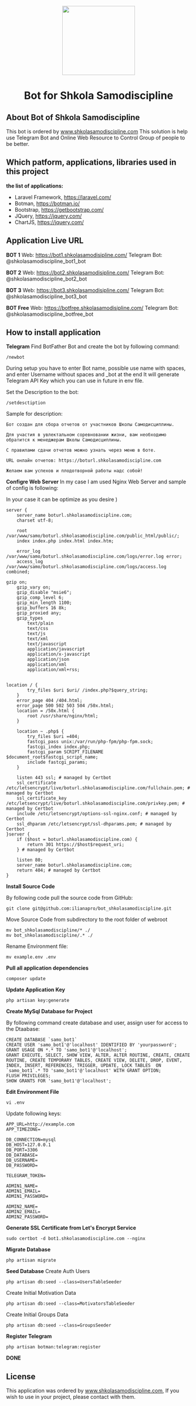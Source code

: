 <p align="center"><img height="188" width="198" src="https://thumb.cloud.mail.ru/weblink/thumb/xw1/3yQ4/5g3m662FE/telegram_bot_avatar.jpg?x-email=ilias555%40mail.ru"></p>
<h1 align="center">Bot for Shkola Samodiscipline</h1>

## About Bot of Shkola Samodiscipline

This bot is ordered by www.shkolasamodiscipline.com
This solution is help use Telegram Bot and Online Web Resource to Control Group of people to be better.

## Which patform, applications, libraries used in this project
**the list of applications:**

- Laravel Framework, https://laravel.com/
- Botman, https://botman.io/
- Bootstrap, https://getbootstrap.com/
- JQuery, https://jquery.com/
- ChartJS, https://jquery.com/

## Application Live URL

**BOT 1**
Web: https://bot1.shkolasamodisipline.com/
Telegram Bot: @shkolasamodiscipline_bot1_bot

**BOT 2**
Web: https://bot2.shkolasamodisipline.com/
Telegram Bot: @shkolasamodiscipline_bot2_bot

**BOT 3**
Web: https://bot3.shkolasamodisipline.com/
Telegram Bot: @shkolasamodiscipline_bot3_bot

**BOT Free**
Web: https://botfree.shkolasamodisipline.com/
Telegram Bot: @shkolasamodiscipline_botfree_bot


## How to install application

**Telegram**
Find BotFather Bot and create the bot by following command:

```
/newbot
```
During setup you have to enter Bot name, possible use name with spaces, and enter Username without spaces and _bot at the end
It will generate Telegram API Key which you can use in future in env file.

Set the Description to the bot:
```
/setdesctiption
```
Sample for description:
```
Бот создан для сбора отчетов от участников Школы Самодисциплины.

Для участия в увлектальном соревновании жизни, вам необходимо обратится к менеджерам Школы Самодисциплины.

С правилами сдачи отчетов можно узнать через меню в боте.

URL онлайн отчетов: https://boturl.shkolasamodiscipline.com

Желаем вам успехов и плодотворной работы надс собой!
```

**Configre Web Server**
In my case I am used Nginx Web Server and sample of config is following:

In your case it can be optimize as you desire )
```
server {
    server_name boturl.shkolasamodiscipline.com;
    charset utf-8;

    root   /var/www/samo/boturl.shkolasamodiscipline.com/public_html/public/;
    index index.php index.html index.htm;

    error_log /var/www/samo/boturl.shkolasamodiscipline.com/logs/error.log error;
    access_log /var/www/samo/boturl.shkolasamodiscipline.com/logs/access.log combined;

gzip on;
    gzip_vary on;
    gzip_disable "msie6";
    gzip_comp_level 6;
    gzip_min_length 1100;
    gzip_buffers 16 8k;
    gzip_proxied any;
    gzip_types
        text/plain
        text/css
        text/js
        text/xml
        text/javascript
        application/javascript
        application/x-javascript
        application/json
        application/xml
        application/xml+rss;


location / {
        try_files $uri $uri/ /index.php?$query_string;
    }
    error_page 404 /404.html;
    error_page 500 502 503 504 /50x.html;
    location = /50x.html {
        root /usr/share/nginx/html;
    }

    location ~ .php$ {
        try_files $uri =404;
        fastcgi_pass unix:/var/run/php-fpm/php-fpm.sock;
        fastcgi_index index.php;
        fastcgi_param SCRIPT_FILENAME $document_root$fastcgi_script_name;
        include fastcgi_params;
    }

    listen 443 ssl; # managed by Certbot
    ssl_certificate /etc/letsencrypt/live/boturl.shkolasamodiscipline.com/fullchain.pem; # managed by Certbot
    ssl_certificate_key /etc/letsencrypt/live/boturl.shkolasamodiscipline.com/privkey.pem; # managed by Certbot
    include /etc/letsencrypt/options-ssl-nginx.conf; # managed by Certbot
    ssl_dhparam /etc/letsencrypt/ssl-dhparams.pem; # managed by Certbot
}server {
    if ($host = boturl.shkolasamodiscipline.com) {
        return 301 https://$host$request_uri;
    } # managed by Certbot

    listen 80;
    server_name boturl.shkolasamodiscipline.com;
    return 404; # managed by Certbot
}
```

**Install Source Code**

By following code pull the source code from GitHub:
```
git clone git@github.com:ilianapro/bot_shkolasamodiscipline.git
```

Move Source Code from subdirectory to the root folder of webroot
```
mv bot_shkolasamodiscipline/* ./
mv bot_shkolasamodiscipline/.* ./
```

Rename Environment file:
```
mv example.env .env
```

**Pull all application dependencies**
```
composer update
```

**Update Application Key**
```
php artisan key:generate
```


**Create MySql Database for Project**

By following command create database and user, assign user for access to the Dtaabase:

```
CREATE DATABASE `samo_bot1`
CREATE USER 'samo_bot1'@'localhost' IDENTIFIED BY 'yourpassword';
GRANT USAGE ON *.* TO 'samo_bot1'@'localhost';
GRANT EXECUTE, SELECT, SHOW VIEW, ALTER, ALTER ROUTINE, CREATE, CREATE ROUTINE, CREATE TEMPORARY TABLES, CREATE VIEW, DELETE, DROP, EVENT, INDEX, INSERT, REFERENCES, TRIGGER, UPDATE, LOCK TABLES  ON `samo_bot1`.* TO 'samo_bot1'@'localhost' WITH GRANT OPTION;
FLUSH PRIVILEGES;
SHOW GRANTS FOR 'samo_bot1'@'localhost';
```

**Edit Environment File**

```
vi .env
```

Update following keys:
```
APP_URL=http://example.com
APP_TIMEZONE=

DB_CONNECTION=mysql
DB_HOST=127.0.0.1
DB_PORT=3306
DB_DATABASE=
DB_USERNAME=
DB_PASSWORD=

TELEGRAM_TOKEN=

ADMIN1_NAME=
ADMIN1_EMAIL=
ADMIN1_PASSWORD=

ADMIN2_NAME=
ADMIN2_EMAIL=
ADMIN2_PASSWORD=
```

**Generate SSL Certificate from Let's Encrypt Service**
```
sudo certbot -d bot1.shkolasamodiscipline.com --nginx
```

**Migrate Database**
```
php artisan migrate
```

**Seed Database**
Create Auth Users
```
php artisan db:seed --class=UsersTableSeeder
```

Create Initial Motivation Data
```
php artisan db:seed --class=MotivatorsTableSeeder
```

Create Initial Groups Data
```
php artisan db:seed --class=GroupsSeeder
```

**Register Telegram**
```
php artisan botman:telegram:register
```

**DONE**

## License

This application was ordered by www.shkolasamodiscipline.com, If you wish to use in your project, please contact with them.